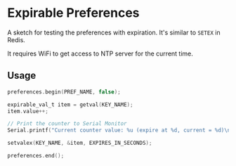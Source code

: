 # Expirable Preferences

A sketch for testing the preferences with expiration.
It's similar to `SETEX` in Redis.

It requires WiFi to get access to NTP server for the current time.

## Usage

```c
preferences.begin(PREF_NAME, false);

expirable_val_t item = getval(KEY_NAME);
item.value++;

// Print the counter to Serial Monitor
Serial.printf("Current counter value: %u (expire at %d, current = %d)\n", item.value, item.expired_at, localTime());

setvalex(KEY_NAME, &item, EXPIRES_IN_SECONDS);

preferences.end();
```
